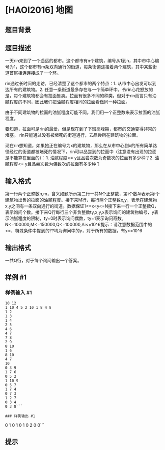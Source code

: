 # [HAOI2016] 地图

## 题目背景



## 题目描述

一天rin来到了一个遥远的都市。这个都市有n个建筑，编号从1到n，其中市中心编号为1，这个都市有m条双向通行的街道，每条街道连接着两个建筑，其中某些街道首尾相连连接成了一个环。

rin通过长时间的走访，已经清楚了这个都市的两个特点：1. 从市中心出发可以到达所有的建筑物。2. 任意一条街道最多存在与一个简单环中。令rin心花怒放的是，每个建筑物都会有拉面售卖。拉面有很多不同的种类，但对于rin而言只有油腻程度的不同，因此我们把油腻程度相同的拉面看做同一种拉面。

由于不同建筑物的拉面的油腻程度可能不同，我们用一个正整数来表示拉面的油腻程度。

要知道，拉面可是rin的最爱，但是现在到了下班高峰期，都市的交通变得非常的堵塞。 rin只能通过没有被堵死的街道通行，去品尝所在建筑物的拉面。

现在rin想知道，如果她正在编号为x的建筑物，那么在从市中心到x的所有简单路径经过的街道都被堵死的情况下，rin可以品尝到的拉面中（注意没有出现的拉面是不能算在里面的）：1. 油腻程度<= y且品尝次数为奇数次的拉面有多少种？2. 油腻程度<= y且品尝次数为偶数次的拉面有多少种？


## 输入格式

第一行两个正整数n,m，含义如题所示第二行一共N个正整数，第i个数Ai表示第i个建筑物出售的拉面的油腻程度。接下来M行，每行两个正整数x,y，表示在建筑物x,y之间有一条双向通行的街道。数据保证1<=x<y<=N接下来一行一个正整数Q，表示询问个数。接下来Q行每行三个非负整数ty,x,y,x表示询问的建筑物编号，y表示油腻程度的限制，ty=0时表示询问偶数，ty=1表示询问奇数。N<=100000,M<=150000,Q<=100000,Ai<=10^6提示：请注意数据范围中的<=，特殊条件中提到的??均为询问中的y，对于所有的数据，有y<=10^6


## 输出格式

一共Q行，对于每个询问输出一个答案。


## 样例 #1

### 样例输入 #1
```
10 12
1 10 4 5 2 10 1 8 4 8
1 2
1 3
1 4
2 5
4 6
4 7
7 8
2 9
8 10
1 6
8 10
4 7
10
0 3 9
1 7 6
0 5 2
1 10 9
0 5 7
1 7 4
0 7 3
1 2 7
0 3 4
0 3 8```

### 样例输出 #1

```
0
1
0
1
0
1
0
2
0
0```

## 提示


